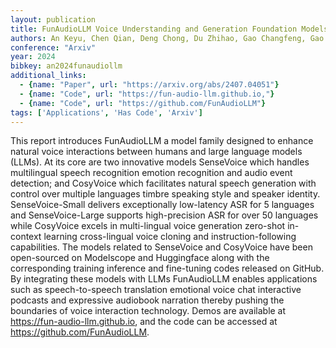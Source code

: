 ```yaml
---
layout: publication
title: FunAudioLLM Voice Understanding and Generation Foundation Models for Natural Interaction Between Humans and LLMs
authors: An Keyu, Chen Qian, Deng Chong, Du Zhihao, Gao Changfeng, Gao Zhifu, Gu Yue, He Ting, Hu Hangrui, Hu Kai, Ji Shengpeng, Li Yabin, Li Zerui, Lu Heng, Luo Haoneng, Lv Xiang, Ma Bin, Ma Ziyang, Ni Chongjia, Song Changhe, Shi Jiaqi, Shi Xian, Wang Hao, Wang Wen, Wang Yuxuan, Xiao Zhangyu, Yan Zhijie, Yang Yexin, Zhang Bin, Zhang Qinglin, Zhang Shiliang, Zhao Nan, Zheng Siqi
conference: "Arxiv"
year: 2024
bibkey: an2024funaudiollm
additional_links:
  - {name: "Paper", url: "https://arxiv.org/abs/2407.04051"}
  - {name: "Code", url: "https://fun-audio-llm.github.io,"}
  - {name: "Code", url: "https://github.com/FunAudioLLM"}
tags: ['Applications', 'Has Code', 'Arxiv']
---
```

This report introduces FunAudioLLM a model family designed to enhance natural voice interactions between humans and large language models (LLMs). At its core are two innovative models SenseVoice which handles multilingual speech recognition emotion recognition and audio event detection; and CosyVoice which facilitates natural speech generation with control over multiple languages timbre speaking style and speaker identity. SenseVoice-Small delivers exceptionally low-latency ASR for 5 languages and SenseVoice-Large supports high-precision ASR for over 50 languages while CosyVoice excels in multi-lingual voice generation zero-shot in-context learning cross-lingual voice cloning and instruction-following capabilities. The models related to SenseVoice and CosyVoice have been open-sourced on Modelscope and Huggingface along with the corresponding training inference and fine-tuning codes released on GitHub. By integrating these models with LLMs FunAudioLLM enables applications such as speech-to-speech translation emotional voice chat interactive podcasts and expressive audiobook narration thereby pushing the boundaries of voice interaction technology. Demos are available at https://fun-audio-llm.github.io, and the code can be accessed at https://github.com/FunAudioLLM.
